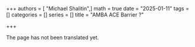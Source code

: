 +++
authors = [ "Michael Shalitin",]
math = true
date = "2025-01-11"
tags = []
categories = []
series = []
title = "AMBA ACE Barrier ?"

+++

The page has not been translated yet.